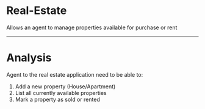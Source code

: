 # Real-Estate
Allows an agent to manage properties available for purchase or rent

-------------------------------------------------------------------------------------------
# Analysis 
Agent to the real estate application need to be able to:
1. Add a new property (House/Apartment)
2. List all currently available properties
3. Mark a property as sold or rented
   

